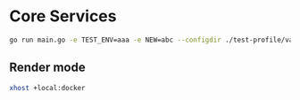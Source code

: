 # Core Services


```bash
go run main.go -e TEST_ENV=aaa -e NEW=abc --configdir ./test-profile/valid-profile --inputsrc /dev/video4 --target_device CPU
```

## Render mode

```bash
xhost +local:docker
```